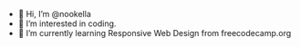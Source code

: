 - 👋 Hi, I’m @nookella
- 👀 I’m interested in coding.
- 🌱 I’m currently learning Responsive Web Design from freecodecamp.org

<!---
nookella/nookella is a ✨ special ✨ repository because its `README.md` (this file) appears on your GitHub profile.
You can click the Preview link to take a look at your changes.
--->

